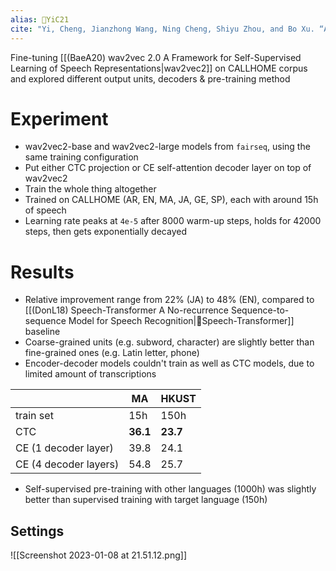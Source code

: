 ```yaml
---
alias: 🔬YiC21
cite: "Yi, Cheng, Jianzhong Wang, Ning Cheng, Shiyu Zhou, and Bo Xu. “Applying Wav2vec2.0 to Speech Recognition in Various Low-Resource Languages.” _ArXiv:2012.12121 [Cs]_, January 17, 2021. [http://arxiv.org/abs/2012.12121](http://arxiv.org/abs/2012.12121)."
---
```

Fine-tuning [[(BaeA20) wav2vec 2.0 A Framework for Self-Supervised Learning of Speech Representations|wav2vec2]] on CALLHOME corpus and explored different output units, decoders & pre-training method

# Experiment
- wav2vec2-base and wav2vec2-large models from `fairseq`, using the same training configuration
- Put either CTC projection or CE self-attention decoder layer on top of wav2vec2
- Train the whole thing altogether
- Trained on CALLHOME (AR, EN, MA, JA, GE, SP), each with around 15h of speech
- Learning rate peaks at `4e-5` after 8000 warm-up steps, holds for 42000 steps, then gets exponentially decayed

# Results
- Relative improvement range from 22% (JA) to 48% (EN), compared to [[(DonL18) Speech-Transformer A No-recurrence Sequence-to-sequence Model for Speech Recognition|🔬Speech-Transformer]] baseline
- Coarse-grained units (e.g. subword, character) are slightly better than fine-grained ones (e.g. Latin letter, phone)
- Encoder-decoder models couldn't train as well as CTC models, due to limited amount of transcriptions

| | **MA** | **HKUST** |
| - | - | - |
| train set | 15h | 150h |
| CTC | **36.1** | **23.7** |
| CE (1 decoder layer) | 39.8 | 24.1 |
| CE (4 decoder layers) | 54.8 | 25.7 |

- Self-supervised pre-training with other languages (1000h) was slightly better than supervised training with target language (150h)


## Settings
![[Screenshot 2023-01-08 at 21.51.12.png]]
